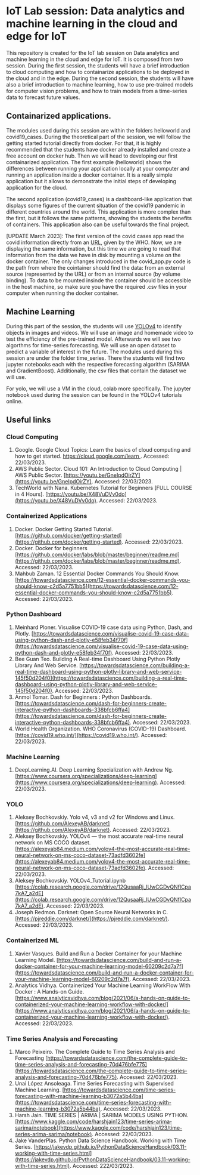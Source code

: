 # IoT Lab session: Data analytics and machine learning in the cloud and edge for IoT

This repository is created for the IoT lab session on Data analytics and machine learning in the cloud and edge for IoT. It is composed from two session. During the first session, the students will have a brief introduction to cloud computing and how to containarize applications to be deployed in the cloud and in the edge. During the second session, the students will have also a brief introduction to machine learning, how to use pre-trained models for computer vision problems, and how to train models from a time-series data to forecast future values. 

## Containarized applications. 
The modules used during this session are within the folders helloworld and covid19_cases. During the theoretical part of the session, we will follow the getting started tutorial directly from docker. For that, it is highly recommended that the students have docker already installed and create a free account on docker hub. Then we will head to developing our first containarized application. The first example (helloworld) shows the differences between running your application locally at your computer and running an application inside a docker container. It is a really simple application but it allows to demonstrate the initial steps of developing application for the cloud. 

The second application (covid19_cases) is a dashboard-like application that displays some figures of the current situation of the covid19 pandemic in different countries around the world. This application is more complex than the first, but it follows the same patterns, showing the students the benefits of containers. This application also can be useful towards the final project. 

[UPDATE March 2023]: The first version of the covid cases app read the covid information directly from an [URL](https://covid19.who.int/WHO-COVID-19-global-data.csv), given by the WHO. Now, we are displaying the same information, but this time we are going to read that information from the data we have in disk by mounting a volume on the docker container. The only changes introduced in the covid_app.py code is the path from where the cointainer should find the data: from an external source (represented by the URL) or from an internal source (by volume binding). To data to be mounted insinde the container should be accessible in the host machine, so make sure you have the required .csv files in your computer when running the docker container.  

## Machine Learning
During this part of the session, the students will use [YOLOv4](https://github.com/AlexeyAB/darknet) to identify objects in images and videos. We will use an image and homemade video to test the efficiency of the pre-trained model. Afterwards we will see two algorthms for time-series forecasting. We will use an open dataset to predict a variable of interest in the future. The modules used during this session are under the folder time_series. There the students will find two jupyter notebooks each with the respective forecasting algorithm (SARIMA and GradientBoost). Additionally, the csv files that contain the dataset we will use. 

For yolo, we will use a VM in the cloud, colab more specifically. The jupyter notebook used during the session can be found in the YOLOv4 tutorials online.  


## Useful links

### Cloud Computing
1. Google. Google Cloud Topics: Learn the basics of cloud computing and how to get started. [https://cloud.google.com/learn 
](https://cloud.google.com/learn 
). Accessed: 22/03/2023.
2. AWS Public Sector. Cloud 101: An Introduction to Cloud Computing | AWS Public Sector. [https://youtu.be/GneIpdOirZY](https://youtu.be/GneIpdOirZY). Accessed: 22/03/2023.
3. TechWorld with Nana. Kubernetes Tutorial for Beginners [FULL COURSE in 4 Hours]. [https://youtu.be/X48VuDVv0do](https://youtu.be/X48VuDVv0do). Accessed: 22/03/2023.

### Containerized Applications
1. Docker. Docker Getting Started Tutorial. [https://github.com/docker/getting-started](https://github.com/docker/getting-started). Accessed: 22/03/2023. 
2. Docker. Docker for beginners [https://github.com/docker/labs/blob/master/beginner/readme.md](https://github.com/docker/labs/blob/master/beginner/readme.md). Accessed: 22/03/2023.
3. Mahbub Zaman. 12 Essential Docker Commands You Should Know. [https://towardsdatascience.com/12-essential-docker-commands-you-should-know-c2d5a7751bb5](https://towardsdatascience.com/12-essential-docker-commands-you-should-know-c2d5a7751bb5). Accessed: 22/03/2023.

### Python Dashboard
1. Meinhard Ploner. Visualise COVID-19 case data using Python, Dash, and Plotly. [https://towardsdatascience.com/visualise-covid-19-case-data-using-python-dash-and-plotly-e58feb34f70f](https://towardsdatascience.com/visualise-covid-19-case-data-using-python-dash-and-plotly-e58feb34f70f). Accessed: 22/03/2023.
2. Bee Guan Teo. Building A Real-time Dashboard Using Python Plotly Library And Web Service. [https://towardsdatascience.com/building-a-real-time-dashboard-using-python-plotly-library-and-web-service-145f50d204f0](https://towardsdatascience.com/building-a-real-time-dashboard-using-python-plotly-library-and-web-service-145f50d204f0). Accessed: 22/03/2023.
3. Anmol Tomar. Dash for Beginners : Python Dashboards. [https://towardsdatascience.com/dash-for-beginners-create-interactive-python-dashboards-338bfcb6ffa4](https://towardsdatascience.com/dash-for-beginners-create-interactive-python-dashboards-338bfcb6ffa4). Accessed: 22/03/2023.
4. World Health Organization. WHO Coronavirus (COVID-19) Dashboard. [https://covid19.who.int/](https://covid19.who.int/). Accessed: 22/03/2023.

### Machine Learning
1. DeepLearning.AI. Deep Learning Specialization with Andrew Ng. [https://www.coursera.org/specializations/deep-learning](https://www.coursera.org/specializations/deep-learning). Accessed: 22/03/2023.

### YOLO
1. Aleksey Bochkovskiy. Yolo v4, v3 and v2 for Windows and Linux. [https://github.com/AlexeyAB/darknet](https://github.com/AlexeyAB/darknet). Accessed: 22/03/2023.
2. Aleksey Bochkovskiy. YOLOv4 — the most accurate real-time neural network on MS COCO dataset. [https://alexeyab84.medium.com/yolov4-the-most-accurate-real-time-neural-network-on-ms-coco-dataset-73adfd3602fe](https://alexeyab84.medium.com/yolov4-the-most-accurate-real-time-neural-network-on-ms-coco-dataset-73adfd3602fe). Accessed: 22/03/2023.
3. Aleksey Bochkovskiy. YOLOv4_Tutorial.ipynb [https://colab.research.google.com/drive/12QusaaRj_lUwCGDvQNfICpa7kA7_a2dE](https://colab.research.google.com/drive/12QusaaRj_lUwCGDvQNfICpa7kA7_a2dE). Accessed: 22/03/2023. 
4. Joseph Redmon. Darknet: Open Source Neural Networks in C. [https://pjreddie.com/darknet/](https://pjreddie.com/darknet/). Accessed: 22/03/2023.

### Containerized ML
1. Xavier Vasques. Build and Run a Docker Container for your Machine Learning Model. [https://towardsdatascience.com/build-and-run-a-docker-container-for-your-machine-learning-model-60209c2d7a7f](https://towardsdatascience.com/build-and-run-a-docker-container-for-your-machine-learning-model-60209c2d7a7f). Accessed: 22/03/2023.
2. Analytics Vidhya. Containerized Your Machine Learning WorkFlow With Docker : A Hands-on Guide. [https://www.analyticsvidhya.com/blog/2021/06/a-hands-on-guide-to-containerized-your-machine-learning-workflow-with-docker/](https://www.analyticsvidhya.com/blog/2021/06/a-hands-on-guide-to-containerized-your-machine-learning-workflow-with-docker/). Accessed: 22/03/2023.

### Time Series Analysis and Forecasting
1. Marco Peixeiro. The Complete Guide to Time Series Analysis and Forecasting [https://towardsdatascience.com/the-complete-guide-to-time-series-analysis-and-forecasting-70d476bfe775](https://towardsdatascience.com/the-complete-guide-to-time-series-analysis-and-forecasting-70d476bfe775). Accessed: 22/03/2023.
2. Unai López Ansoleaga. Time Series Forecasting with Supervised Machine Learning. [https://towardsdatascience.com/time-series-forecasting-with-machine-learning-b3072a5b44ba](https://towardsdatascience.com/time-series-forecasting-with-machine-learning-b3072a5b44ba). Accessed: 22/03/2023.
3. Harsh Jain. TIME SERIES | ARIMA | SARIMA MODELS USING PYTHON. [https://www.kaggle.com/code/harshjain123/time-series-arima-sarima/notebook](https://www.kaggle.com/code/harshjain123/time-series-arima-sarima/notebook). Accessed: 22/03/2023. 
4. Jake VanderPlas. Python Data Science Handbook. Working with Time Series. [https://jakevdp.github.io/PythonDataScienceHandbook/03.11-working-with-time-series.html](https://jakevdp.github.io/PythonDataScienceHandbook/03.11-working-with-time-series.html). Accessed: 222/03/2023.
